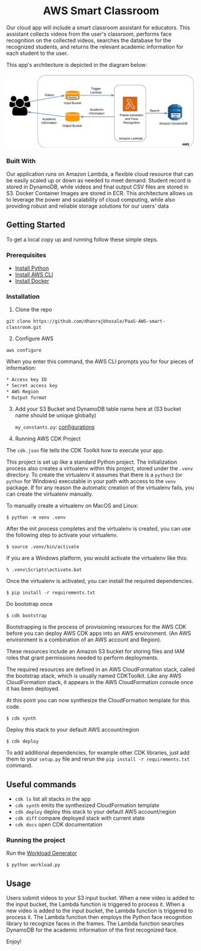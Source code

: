 

<br/>
<div align="center">
<h1 align="center">AWS Smart Classroom</h1>
</div>
Our cloud app will include a smart classroom assistant for educators. This assistant collects videos from the user's classroom, performs face recognition on the collected videos, searches the database for the recognized students, and returns the relevant academic information for each student to the user. 

This app's architecture is depicted in the diagram below:

![visualization](https://github.com/dhanrajbhosale/PaaS-AWS-smart-classroom/blob/59e6354fec99b948900e520f2c4f48c83771dbf5/architecture.png?raw=true)
### Built With
Our application runs on Amazon Lambda, a flexible cloud resource that can be easily scaled up or down as needed to meet demand. Student record is stored in DynamoDB, while videos and final output CSV files are stored in S3. Docker Container Images are stored in ECR. This architecture allows us to leverage the power and scalability of cloud computing, while also providing robust and reliable storage solutions for our users' data

<!-- GETTING STARTED -->
## Getting Started

To get a local copy up and running follow these simple steps.

### Prerequisites

* [Install Python](https://www.python.org/downloads/)
* [Install AWS CLI](https://docs.aws.amazon.com/cli/latest/userguide/getting-started-install.html)
* [Install Docker](https://docs.docker.com/engine/install/)

### Installation

1. Clone the repo
 ```
 git clone https://github.com/dhanrajbhosale/PaaS-AWS-smart-classroom.git
 ```
2. Configure AWS
 ```
 aws configure
 ```
   When you enter this command, the AWS CLI prompts you for four pieces of information:

    * Access key ID
    * Secret access key
    * AWS Region
    * Output format

3. Add your S3 Bucket and DynamoDB table name here at (S3 bucket name should be unique globally) 

   `my_constants.py`: [configurations](https://github.com/dhanrajbhosale/PaaS-AWS-smart-classroom/blob/af49ecf6b780c556c72fcdfb1f58fde12129a86e/configurations/my_constants.py)
 
4. Running AWS CDK Project

The `cdk.json` file tells the CDK Toolkit how to execute your app.

This project is set up like a standard Python project. The initialization
process also creates a virtualenv within this project, stored under the `.venv`
directory.  To create the virtualenv it assumes that there is a `python3`
(or `python` for Windows) executable in your path with access to the `venv`
package. If for any reason the automatic creation of the virtualenv fails,
you can create the virtualenv manually.

To manually create a virtualenv on MacOS and Linux:

```
$ python -m venv .venv
```

After the init process completes and the virtualenv is created, you can use the following
step to activate your virtualenv.

```
$ source .venv/bin/activate
```

If you are a Windows platform, you would activate the virtualenv like this:

```
% .venv\Scripts\activate.bat
```

Once the virtualenv is activated, you can install the required dependencies.

```
$ pip install -r requirements.txt
```

Do bootstrap once

```
$ cdk bootstrap
```
Bootstrapping is the process of provisioning resources for the AWS CDK before you can deploy AWS CDK apps into an AWS environment. (An AWS environment is a combination of an AWS account and Region).

These resources include an Amazon S3 bucket for storing files and IAM roles that grant permissions needed to perform deployments.

The required resources are defined in an AWS CloudFormation stack, called the bootstrap stack, which is usually named CDKToolkit. Like any AWS CloudFormation stack, it appears in the AWS CloudFormation console once it has been deployed.

At this point you can now synthesize the CloudFormation template for this code.

```
$ cdk synth
```



Deploy this stack to your default AWS account/region

```
$ cdk deploy
```


To add additional dependencies, for example other CDK libraries, just add
them to your `setup.py` file and rerun the `pip install -r requirements.txt`
command.

## Useful commands

 * `cdk ls`          list all stacks in the app
 * `cdk synth`       emits the synthesized CloudFormation template
 * `cdk deploy`      deploy this stack to your default AWS account/region
 * `cdk diff`        compare deployed stack with current state
 * `cdk docs`        open CDK documentation
 
 
 ### Running the project
 
 Run the [Workload Generator](https://github.com/dhanrajbhosale/PaaS-AWS-smart-classroom/blob/af49ecf6b780c556c72fcdfb1f58fde12129a86e/workload.py)
 
```
$ python workload.py
```
 


<!-- USAGE EXAMPLES -->
## Usage

Users submit videos to your S3 input bucket. When a new video is added to the input bucket, the Lambda function is triggered to process it. When a new video is added to the input bucket, the Lambda function is triggered to process it. The Lambda function then employs the Python face recognition library to recognize faces in the frames. The Lambda function searches DynamoDB for the academic information of the first recognized face.

Enjoy!
